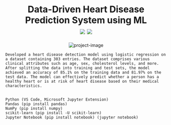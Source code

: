 ## 

<h1 align="center" id="title">
Data-Driven Heart Disease Prediction System using ML
<br>
<img id="Ibrahem" src="https://img.shields.io/badge/HEEM%20-%20Yellow?style=flat&label=IBRA&labelColor=%233b439c&color=%23418ce8">
<img id="Star on GitHub" src="https://img.shields.io/badge/Stars%20-%20grey?style=flat&logo=GitHub">
</h1>

<p align="center"><img src="https://socialify.git.ci/iibrahemali/Fantasy-Prem-Draft-Analyzer/image?font=Source%20Code%20Pro&amp;language=1&amp;name=1&amp;owner=1&amp;pattern=Overlapping%20Hexagons&amp;theme=Dark" alt="project-image"></p>

`Developed a heart disease detection model using logistic regression on a dataset containing 303 entries. The dataset comprises various clinical attributes such as age, sex, cholesterol levels, and more. After splitting the data into training and test sets, the model achieved an accuracy of 85.1% on the training data and 81.97% on the test data. The model can effectively predict whether a person has a healthy heart or is at risk of heart disease based on their medical characteristics.`

##

```
Python (VS Code, Microsoft Jupyter Extension)
Pandas (pip install pandas)
NumPy (pip install numpy)
scikit-learn (pip install -U scikit-learn)
Jupyter Notebook (pip install notebook) (jupyter notebook)

```